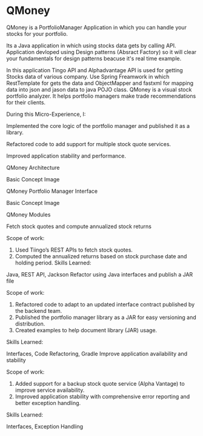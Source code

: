 # QMoney
QMoney is a PortfolioManager Application in which you can handle your stocks for your portfolio.

Its a Java application in which using stocks data gets by calling API.
Application devloped using Design patterns (Absract Factory) so it will clear your fundamentals for design patterns beacuse it's real time example. 

In this application Tingo API and Alphadvantage API is used for getting Stocks data of various company.
Use Spring Freamwork in which RestTemplate for gets the data and ObjectMapper and fastxml for mapping data into json and jason data to java POJO class. 
QMoney is a visual stock portfolio analyzer. It helps portfolio managers make trade recommendations for their clients.

During this Micro-Experience, I:

Implemented the core logic of the portfolio manager and published it as a library.

Refactored code to add support for multiple stock quote services.

Improved application stability and performance.


QMoney Architecture

Basic Concept Image


QMoney Portfolio Manager Interface

Basic Concept Image

QMoney Modules

Fetch stock quotes and compute annualized stock returns

Scope of work:

1. Used Tiingo’s REST APIs to fetch stock quotes.
2. Computed the annualized returns based on stock purchase date and holding period.
Skills Learned:

Java, REST API, Jackson
Refactor using Java interfaces and publish a JAR file

Scope of work:

1. Refactored code to adapt to an updated interface contract published by the backend team.
2. Published the portfolio manager library as a JAR for easy versioning and distribution.
3. Created examples to help document library (JAR) usage.

Skills Learned:

Interfaces, Code Refactoring, Gradle
Improve application availability and stability

Scope of work:

1. Added support for a backup stock quote service (Alpha Vantage) to improve service availability.
2. Improved application stability with comprehensive error reporting and better exception handling.

Skills Learned:

Interfaces, Exception Handling
